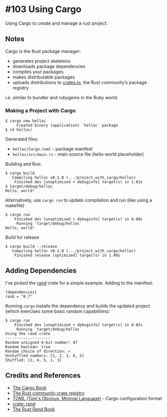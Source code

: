 # #103 Using Cargo

Using Cargo to create and manage a rust project.

## Notes

Cargo is the Rust package manager:

* generates project skeletons
* downloads package dependencies
* compiles your packages
* makes distributable packages
* uploads distributions to [crates.io](https://crates.io/), the Rust community’s package registry

i.e. similar to bundler and rubygems in the Ruby world.

### Making a Project with Cargo

```
$ cargo new helloc
     Created binary (application) `helloc` package
$ cd helloc/
```

Generated files:

* `helloc/Cargo.toml` - package manifest
* `helloc/src/main.rs` - main source file (hello world placeholder)

Building and Run:

```
$ cargo build
   Compiling helloc v0.1.0 (.../project_with_cargo/helloc)
    Finished dev [unoptimized + debuginfo] target(s) in 1.61s
$ target/debug/helloc
Hello, world!
```

Alternatively, use `cargo run` to update compilation and run (like using a makefile)

```
$ cargo run
    Finished dev [unoptimized + debuginfo] target(s) in 0.08s
     Running `target/debug/helloc`
Hello, world!
```

Build for release

```
$ cargo build --release
   Compiling helloc v0.1.0 (.../project_with_cargo/helloc)
    Finished release [optimized] target(s) in 1.48s
```

## Adding Dependencies

I've picked the [rand](https://crates.io/crates/rand) crate for a simple example.
Adding to the manifest:
```
[dependencies]
rand = "0.7"
```

Running `cargo` installs the dependency and builds the updated project (which exercises some basic random capabilities):

```
$ cargo run
    Finished dev [unoptimized + debuginfo] target(s) in 0.02s
     Running `target/debug/helloc`
Using the rand crate
--------------------
Random unsigned 8-bit number: 47
Random boolean: true
Random choice of direction: ⬋
Unshuffled numbers: [1, 2, 3, 4, 5]
Shuffled: [2, 4, 5, 1, 3]
```

## Credits and References

* [The Cargo Book](https://doc.rust-lang.org/cargo/)
* [The Rust community crate registry](https://crates.io/)
* [TOML (Tom's Obvious, Minimal Language)](https://github.com/toml-lang/toml) - Cargo configuration format
* [crate: rand](https://crates.io/crates/rand)
* [The Rust Rand Book](https://rust-random.github.io/book/)
